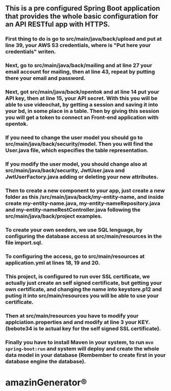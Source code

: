 ## This is a pre configured Spring Boot application that provides the whole basic configuration for an API RESTful app with HTTPS.


### First thing to do is go to src/main/java/back/upload and put at line 39, your AWS S3 credentials, where is "Put here your credentials" writen.

### Next, go to src/main/java/back/mailing and at line 27 your email account for mailing, then at line 43, repeat by putting there your email and password.

### Next, got src/main/java/back/opentok and at line 14 put your API key, then at line 15, your API secret. With this you will be able to use videochat, by getting a session and saving it into your bd, in some place in a table. Then by giving this session you will get a token to connect an Front-end application with opentok.

### If you need to change the user model you should go to src/main/java/back/security/model. Then you will find the User.java file, which especifies the table representation.

### If you modify the user model, you should change also at src/main/java/back/security, JwtUser.java and JwtUserFactory.java adding or deleting your new attributes.

### Then to create a new component to your app, just create a new folder as this /src/main/java/back/my-entity-name, and inside create my-entity-name.java, my-entity-nameRepository.java and my-entity-nameRestController.java following the src/main/java/back/project examples.

### To create your own seeders, we use SQL lenguage, by configuring the database access at src/main/resources in the file import.sql.

### To configuring the access, go to src/main/resources at application.yml at lines 18, 19 and 20.

### This project, is configured to run over SSL certificate, we actually just create an self signed certificate, but getting your own certificate, and changing the name into keystore.p12 and puting it into src/main/resources you will be able to use your certificate.

### Then at src/main/resources you have to modify your applciation.properties and and modify at line 3 your KEY. (bebote34 is te actual key for the self signed SSL certificate).


### Finally you have to install Maven in your system, to run `mvn spring-boot:run` and system will deploy and create the whole data model in your database (Rembember to create first in your database engine the database).




# amazinGenerator® 
